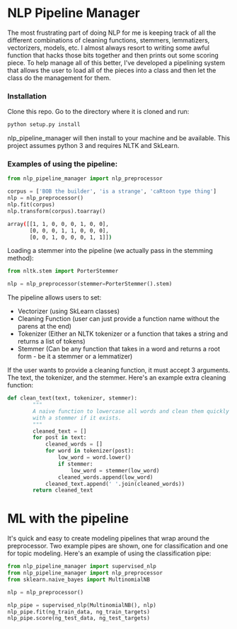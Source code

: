 # NLP Pipeline Manager

The most frustrating part of doing NLP for me is keeping track of all the
different combinations of cleaning functions, stemmers, lemmatizers,
vectorizers, models, etc. I almost always resort to writing some awful
function that hacks those bits together and then prints out some scoring
piece. To help manage all of this better, I've developed a pipelining system
that allows the user to load all of the pieces into a class and then let the
class do the management for them. 

### Installation

Clone this repo. Go to the directory where it is cloned and run:

```bash
python setup.py install
```

nlp_pipeline_manager will then install to your machine and be available. This project
assumes python 3 and requires NLTK and SkLearn.


### Examples of using the pipeline:

```python
from nlp_pipeline_manager import nlp_preprocessor

corpus = ['BOB the builder', 'is a strange', 'caRtoon type thing']
nlp = nlp_preprocessor()
nlp.fit(corpus)
nlp.transform(corpus).toarray()
```

```bash
array([[1, 1, 0, 0, 0, 1, 0, 0],
       [0, 0, 0, 1, 1, 0, 0, 0],
       [0, 0, 1, 0, 0, 0, 1, 1]])
```

Loading a stemmer into the pipeline (we actually pass in the stemming method):

```python
from nltk.stem import PorterStemmer

nlp = nlp_preprocessor(stemmer=PorterStemmer().stem)
```

The pipeline allows users to set:

* Vectorizer (using SkLearn classes)
* Cleaning Function (user can just provide a function name without the parens
at the end)
* Tokenizer (Either an NLTK tokenizer or a function that takes a string and
returns a list of tokens)
* Stemmer (Can be any function that takes in a word and returns a root form - be it a stemmer or a lemmatizer)

If the user wants to provide a cleaning function, it must accept 3 arguments.
The text, the tokenizer, and the stemmer. Here's an example extra cleaning
function:

```python
def clean_text(text, tokenizer, stemmer):
        """
        A naive function to lowercase all words and clean them quickly
        with a stemmer if it exists.
        """
        cleaned_text = []
        for post in text:
            cleaned_words = []
            for word in tokenizer(post):
                low_word = word.lower()
                if stemmer:
                    low_word = stemmer(low_word)
                cleaned_words.append(low_word)
            cleaned_text.append(' '.join(cleaned_words))
        return cleaned_text
```

# ML with the pipeline

It's quick and easy to create modeling pipelines that wrap around the
preprocessor. Two example pipes are shown, one for classification and one for
topic modeling. Here's an example of using the classification pipe:

```python
from nlp_pipeline_manager import supervised_nlp
from nlp_pipeline_manager import nlp_preprocessor
from sklearn.naive_bayes import MultinomialNB

nlp = nlp_preprocessor()

nlp_pipe = supervised_nlp(MultinomialNB(), nlp)
nlp_pipe.fit(ng_train_data, ng_train_targets)
nlp_pipe.score(ng_test_data, ng_test_targets)
```


